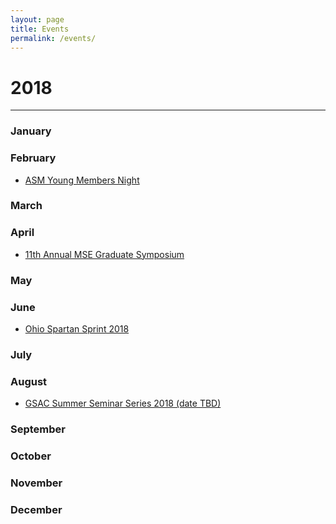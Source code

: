 ```yaml
---
layout: page
title: Events
permalink: /events/
---
```


# 2018
------------------------
### January


### February
- [ASM Young Members Night](https://mse-gsac.github.io/ASM-Young-Members-Night-2018/)

### March


### April
- [11th Annual MSE Graduate Symposium](https://mse-gsac.github.io/Grad-Symposium-2018)

### May


### June
- [Ohio Spartan Sprint 2018](https://mse-gsac.github.io/Ohio-Spartan-Sprint-2018)

### July


### August
- [GSAC Summer Seminar Series 2018 (date TBD)](https://mse-gsac.github.io/GSAC-Summer-Seminar-Series)

### September


### October


### November


### December


